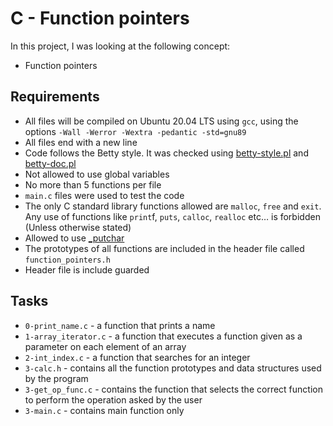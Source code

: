 # C - Function pointers

In this project, I was looking at the following concept:

- Function pointers

## Requirements

- All files will be compiled on Ubuntu 20.04 LTS using `gcc`, using the options `-Wall -Werror -Wextra -pedantic -std=gnu89`
- All files end with a new line
- Code follows the Betty style. It was checked using [betty-style.pl](https://github.com/holbertonschool/Betty/blob/master/betty-style.pl) and [betty-doc.pl](https://github.com/holbertonschool/Betty/blob/master/betty-doc.pl)
- Not allowed to use global variables
- No more than 5 functions per file
- `main.c` files were used to test the code
- The only C standard library functions allowed are `malloc`, `free` and `exit`. Any use of functions like `print`f, `puts`, `calloc`, `realloc` etc… is forbidden (Unless otherwise stated)
- Allowed to use [\_putchar](https://github.com/holbertonschool/_putchar.c/blob/master/_putchar.c)
- The prototypes of all functions are included in the header file called `function_pointers.h`
- Header file is include guarded

## Tasks

- `0-print_name.c` - a function that prints a name
- `1-array_iterator.c` - a function that executes a function given as a parameter on each element of an array
- `2-int_index.c` - a function that searches for an integer
- `3-calc.h` - contains all the function prototypes and data structures used by the program
- `3-get_op_func.c` - contains the function that selects the correct function to perform the operation asked by the user
- `3-main.c` - contains main function only
